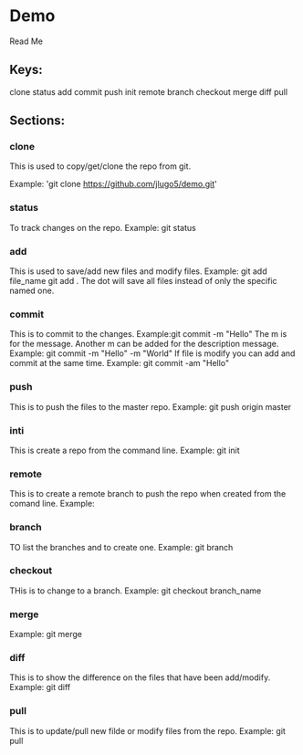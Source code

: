 
# Demo
Read Me

## Keys:
clone
status
add
commit
push
init
remote
branch
checkout
merge
diff
pull

## Sections:

### clone

This is used to copy/get/clone the repo from git.

Example: 'git clone https://github.com/jlugo5/demo.git'

### status
 To track changes on the repo.
 Example: git status

### add

This is used to save/add new files and modify files.
Example: git add file_name git add . 
The dot will save all files instead of only the specific named one.

### commit
This is to commit to the changes.
Example:git commit -m "Hello"
The m is for the message. Another m can be added for the description message.
Example: git commit -m "Hello" -m "World"
If file is modify you can add and commit at the same time.
Example: git commit -am "Hello"

### push
 This is to push the files to the master repo.
 Example: git push origin master

### inti
 This is create a repo from the command line.
 Example: git init

### remote
 This is to create a remote branch to push the repo when created from the comand line.
 Example: 

### branch
 TO list the branches and to create one.
 Example: git branch

### checkout
 THis is to change to a branch.
 Example: git checkout branch_name

### merge

 Example: git merge

### diff
 This is to show the difference on the files that have been add/modify.
 Example: git diff

### pull
This is to update/pull new filde or modify files from the repo.
Example: git pull

